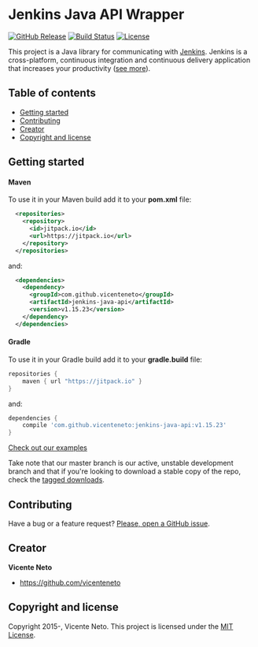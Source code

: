 # Jenkins Java API Wrapper

[![GitHub Release](https://img.shields.io/github/release/vicenteneto/jenkins-java-api.svg)](https://github.com/vicenteneto/jenkins-java-api/latest)
[![Build Status](https://travis-ci.org/vicenteneto/jenkins-java-api.svg?branch=master)](https://travis-ci.org/vicenteneto/jenkins-java-api)
[![License](http://img.shields.io/:license-mit-blue.svg)](https://github.com/vicenteneto/jenkins-java-api/blob/master/LICENSE)

This project is a Java library for communicating with [Jenkins](https://github.com/jenkinsci/jenkins/). Jenkins is a cross-platform, continuous integration and continuous delivery application that increases your productivity ([see more](https://wiki.jenkins-ci.org/display/JENKINS/Meet+Jenkins)).

## Table of contents

* [Getting started](#getting-started)
* [Contributing](#contributing)
* [Creator](#creator)
* [Copyright and license](#copyright-and-license)

## Getting started

#### Maven
To use it in your Maven build add it to your **pom.xml** file:
```xml
  <repositories>
    <repository>
      <id>jitpack.io</id>
      <url>https://jitpack.io</url>
    </repository>
  </repositories>
```
and:
```xml
  <dependencies>
    <dependency>
      <groupId>com.github.vicenteneto</groupId>
      <artifactId>jenkins-java-api</artifactId>
      <version>v1.15.23</version>
    </dependency>
  </dependencies>
```

#### Gradle
To use it in your Gradle build add it to your **gradle.build** file:
```gradle
repositories {
    maven { url "https://jitpack.io" }
}
```
and:
```gradle
dependencies {
    compile 'com.github.vicenteneto:jenkins-java-api:v1.15.23'
}
```

[Check out our examples](https://github.com/vicenteneto/jenkins-java-api/blob/master/docs/examples.md)

Take note that our master branch is our active, unstable development branch and that if you're looking to download a stable copy of the repo, check the [tagged downloads](https://github.com/vicenteneto/jenkins-java-api/tags).

## Contributing

Have a bug or a feature request? [Please, open a GitHub issue](https://github.com/vicenteneto/jenkins-java-api/issues/new).

## Creator

**Vicente Neto**

* <https://github.com/vicenteneto>

## Copyright and license

Copyright 2015-, Vicente Neto. This project is licensed under the [MIT License](https://github.com/vicenteneto/jenkins-java-api/blob/master/LICENSE).
